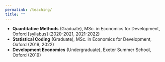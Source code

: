 ```yaml
---
permalink: /teaching/
title: ""
---
```


* **Quantitative Methods** (Graduate), MSc. in Economics for Development, Oxford [[syllabus](http://bzdiop.github.io/files/AboutMe/QM2020_Syllabus.pdf)] (2020-2021, 2021-2022)  
* **Statistical Coding** (Graduate), MSc. in Economics for Development, Oxford (2019, 2022)  
* **Development Economics** (Undergraduate), Exeter Summer School, Oxford (2019)